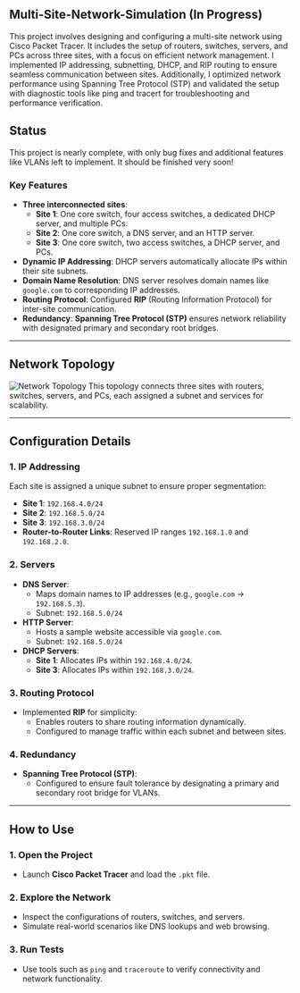 ## Multi-Site-Network-Simulation (In Progress)
This project involves designing and configuring a multi-site network using Cisco Packet Tracer. It includes the setup of routers, switches, servers, and PCs across three sites, with a focus on efficient network management. I implemented IP addressing, subnetting, DHCP, and RIP routing to ensure seamless communication between sites. Additionally, I optimized network performance using Spanning Tree Protocol (STP) and validated the setup with diagnostic tools like ping and tracert for troubleshooting and performance verification.

## Status
This project is nearly complete, with only bug fixes and additional features like VLANs left to implement. It should be finished very soon!

### Key Features
- **Three interconnected sites**:
  - **Site 1**: One core switch, four access switches, a dedicated DHCP server, and multiple PCs.
  - **Site 2**: One core switch, a DNS server, and an HTTP server.
  - **Site 3**: One core switch, two access switches, a DHCP server, and PCs.
- **Dynamic IP Addressing**: DHCP servers automatically allocate IPs within their site subnets.
- **Domain Name Resolution**: DNS server resolves domain names like `google.com` to corresponding IP addresses.
- **Routing Protocol**: Configured **RIP** (Routing Information Protocol) for inter-site communication.
- **Redundancy**: **Spanning Tree Protocol (STP)** ensures network reliability with designated primary and secondary root bridges.

---

## Network Topology
![Network Topology](https://github.com/jessica-nguyen-it/Multi-Site-Network-Simulation/blob/main/Screenshots/Screenshot%202024-12-02%20200223.pn)
This topology connects three sites with routers, switches, servers, and PCs, each assigned a subnet and services for scalability.

---

## Configuration Details

### 1. IP Addressing
Each site is assigned a unique subnet to ensure proper segmentation:
- **Site 1**: `192.168.4.0/24`
- **Site 2**: `192.168.5.0/24`
- **Site 3**: `192.168.3.0/24`
- **Router-to-Router Links**: Reserved IP ranges `192.168.1.0` and `192.168.2.0`.

### 2. Servers
- **DNS Server**:
  - Maps domain names to IP addresses (e.g., `google.com` -> `192.168.5.3`).
  - Subnet: `192.168.5.0/24`
- **HTTP Server**:
  - Hosts a sample website accessible via `google.com`.
  - Subnet: `192.168.5.0/24`
- **DHCP Servers**:
  - **Site 1**: Allocates IPs within `192.168.4.0/24`.
  - **Site 3**: Allocates IPs within `192.168.3.0/24`.

### 3. Routing Protocol
- Implemented **RIP** for simplicity:
  - Enables routers to share routing information dynamically.
  - Configured to manage traffic within each subnet and between sites.

### 4. Redundancy
- **Spanning Tree Protocol (STP)**:
  - Configured to ensure fault tolerance by designating a primary and secondary root bridge for VLANs.

---

## How to Use

### 1. Open the Project
- Launch **Cisco Packet Tracer** and load the `.pkt` file.

### 2. Explore the Network
- Inspect the configurations of routers, switches, and servers.
- Simulate real-world scenarios like DNS lookups and web browsing.

### 3. Run Tests
- Use tools such as `ping` and `traceroute` to verify connectivity and network functionality.


